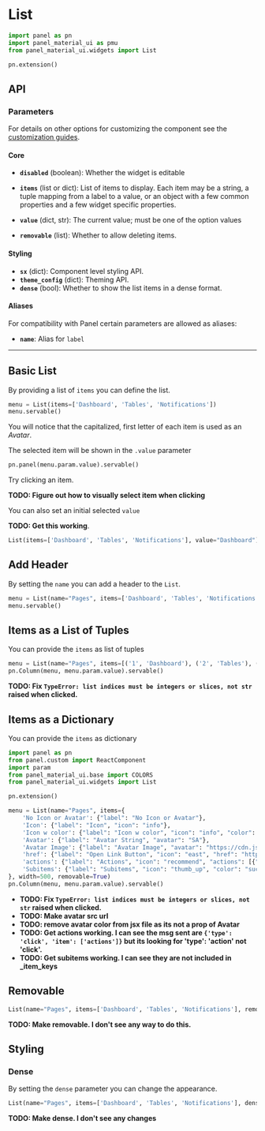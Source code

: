 # List

```python
import panel as pn
import panel_material_ui as pmu
from panel_material_ui.widgets import List

pn.extension()
```

## API

### Parameters

For details on other options for customizing the component see the [customization guides](https://panel-material-ui.holoviz.org/customization/index.html).

#### Core

* **`disabled`** (boolean): Whether the widget is editable
* **`items`** (list or dict): List of items to display. Each item may be a string, a tuple mapping from a label to a value,
        or an object with a few common properties and a few widget specific properties.
* **`value`** (dict, str): The current value; must be one of the option values

* **`removable`** (list): Whether to allow deleting items.

#### Styling

* **`sx`** (dict): Component level styling API.
* **`theme_config`** (dict): Theming API.
* **`dense`** (bool): Whether to show the list items in a dense format.

#### Aliases

For compatibility with Panel certain parameters are allowed as aliases:

* **`name`**: Alias for `label`

___

## Basic List

By providing a list of `items` you can define the list.

```python
menu = List(items=['Dashboard', 'Tables', 'Notifications'])
menu.servable()
```

You will notice that the capitalized, first letter of each item is used as an *Avatar*.

The selected item will be shown in the `.value` parameter

```python
pn.panel(menu.param.value).servable()
```

Try clicking an item.

**TODO: Figure out how to visually select item when clicking**

You can also set an initial selected `value`

**TODO: Get this working**.

```python
List(items=['Dashboard', 'Tables', 'Notifications'], value="Dashboard").servable()
```

## Add Header

By setting the `name` you can add a header to the `List`.

```python
menu = List(name="Pages", items=['Dashboard', 'Tables', 'Notifications'])
menu.servable()
```

## Items as a List of Tuples

You can provide the `items` as list of tuples

```python
menu = List(name="Pages", items=[('1', 'Dashboard'), ('2', 'Tables'), ('3', 'Notifications')])
pn.Column(menu, menu.param.value).servable()
```

**TODO: Fix `TypeError: list indices must be integers or slices, not str` raised when clicked.**

## Items as a Dictionary

You can provide the `items` as dictionary

```python
import panel as pn
from panel.custom import ReactComponent
import param
from panel_material_ui.base import COLORS
from panel_material_ui.widgets import List

pn.extension()

menu = List(name="Pages", items={
    'No Icon or Avatar': {"label": "No Icon or Avatar"},
    'Icon': {"label": "Icon", "icon": "info"},
    'Icon w color': {"label": "Icon w color", "icon": "info", "color": "primary"},
    'Avatar': {"label": "Avatar String", "avatar": "SA"},
    'Avatar Image': {"label": "Avatar Image", "avatar": "https://cdn.jsdelivr.net/gh/alohe/avatars/png/memo_2.png"},
    'href': {"label": "Open Link Button", "icon": "east", "href": "https://panel.holoviz.org"},
    'actions': {"label": "Actions", "icon": "recommend", "actions": [{"label": "Increment", "icon": "add"}, {"label": "Decrement", "icon": "remove"}]},
    'Subitems': {"label": "Subitems", "icon": "thumb_up", "color": "success", "subitems": {"A": {"label": "A"}, "B": {"label": "B"}, "C": {"label": "C"}}},
}, width=500, removable=True)
pn.Column(menu, menu.param.value).servable()
```

- **TODO: Fix `TypeError: list indices must be integers or slices, not str` raised when clicked.**
- **TODO: Make avatar src url**
- **TODO: remove avatar color from jsx file as its not a prop of Avatar**
- **TODO: Get actions working. I can see the msg sent are `{'type': 'click', 'item': ['actions']}` but its looking for 'type': 'action' not 'click'.**
- **TODO: Get subitems working. I can see they are not included in _item_keys**

## Removable

```python
List(name="Pages", items=['Dashboard', 'Tables', 'Notifications'], removable=True).servable()
```

**TODO: Make removable. I don't see any way to do this.**

## Styling

### Dense

By setting the `dense` parameter you can change the appearance.

```python
List(name="Pages", items=['Dashboard', 'Tables', 'Notifications'], dense=True).servable()
```

**TODO: Make dense. I don't see any changes**
